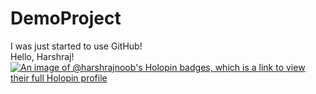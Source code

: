# DemoProject
I was just started to use GitHub!
<br>
Hello, Harshraj!
[![An image of @harshrajnoob's Holopin badges, which is a link to view their full Holopin profile](https://holopin.me/harshrajnoob)](https://holopin.io/@harshrajnoob)
